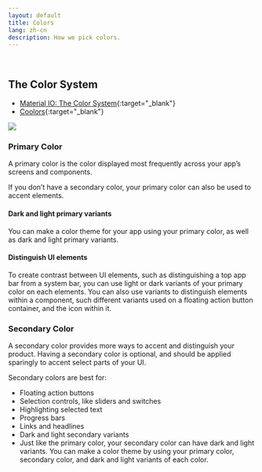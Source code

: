 ```yaml
---
layout: default
title: Colors
lang: zh-cn
description: How we pick colors.
---
```




<br>

## The Color System

* [Material IO: The Color System](https://material.io/design/color/the-color-system.html#){:target="_blank"}
* [Coolors](https://coolors.co/){:target="_blank"}

<img src='https://lh3.googleusercontent.com/mREjtLa3k4aMbymnPQ-rno1-B9C5mIRKZQySL1vZ5capZRzDZyIPPfaaLZTEEV7lclXBN-HdPFovjbf5uWv4qOrd-12CsiaRiqTfUIFdXJNrkc_xfx6FvEcLdc6uaPoSEc6TWhMv6g=w800' />

### Primary Color

A primary color is the color displayed most frequently across your app’s screens and components.

If you don’t have a secondary color, your primary color can also be used to accent elements.

#### Dark and light primary variants

You can make a color theme for your app using your primary color, as well as dark and light primary variants.

#### Distinguish UI elements

To create contrast between UI elements, such as distinguishing a top app bar from a system bar, you can use light or dark variants of your primary color on each elements. You can also use variants to distinguish elements within a component, such different variants used on a floating action button container, and the icon within it.

### Secondary Color

A secondary color provides more ways to accent and distinguish your product. Having a secondary color is optional, and should be applied sparingly to accent select parts of your UI.

Secondary colors are best for:

* Floating action buttons
* Selection controls, like sliders and switches
* Highlighting selected text
* Progress bars
* Links and headlines
* Dark and light secondary variants
* Just like the primary color, your secondary color can have dark and light variants. You can make a color theme by using your primary color, secondary color, and dark and light variants of each color.